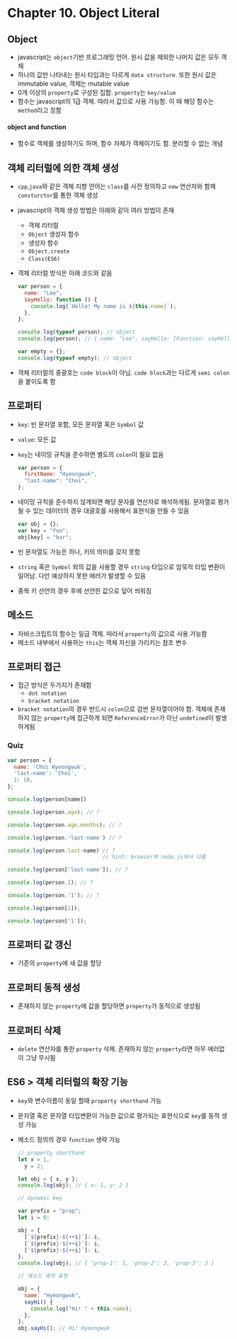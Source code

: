 # Chapter 10. Object Literal

## Object

- javascript는 `object`기반 프로그래밍 언어. 원시 값을 제외한 나머지 값은 모두 객체
- 하나의 값만 나타내는 원시 타입과는 다르게 `data structure`. 또한 원시 값은 immutable value, 객체는 mutable value
- 0개 이상의 `property`로 구성된 집합. `property`는 `key/value`
- 함수는 javascript의 1급 객체. 따라서 값으로 사용 가능함. 이 때 해당 함수는 `method`라고 칭함

#### object and function

- 함수로 객체를 생성하기도 하며, 함수 자체가 객체이기도 함. 분리할 수 없는 개념

## 객체 리터럴에 의한 객체 생성

- `cpp`,`java`와 같은 객체 지향 언어는 `class`를 사전 정의하고 `new` 연산자와 함께 `consturctor`를 통한 객체 생성
- javascript의 객체 생성 방법은 아래와 같이 여러 방법이 존재
  - 객체 리터럴
  - `Object` 생성자 함수
  - 생성자 함수
  - `Object.create`
  - `Class(ES6)`
- 객체 리터럴 방식은 아래 코드와 같음

  ```js
  var person = {
    name: "Lee",
    sayHello: function () {
      console.log(`Hello! My name is ${this.name}`);
    },
  };

  console.log(typeof person); // object
  console.log(person); // { name: "Lee", sayHello: [Function: sayHello]}

  var empty = {};
  console.log(typeof empty); // object
  ```

- 객체 리터럴의 중괄호는 `code block`이 아님. `code block`과는 다르게 `semi colon`을 붙이도록 함

## 프로퍼티

- `key`: 빈 문자열 포함, 모든 문자열 혹은 `Symbol` 값
- `value`: 모든 값
- `key`는 네이밍 규칙을 준수하면 별도의 `colon`이 필요 없음

  ```js
  var person = {
    firstName: "Hyeongwuk",
    "last-name": "Choi",
  };
  ```

- 네이밍 규칙을 준수하지 않게되면 해당 문자를 연산자로 해석하게됨. 문자열로 평가 될 수 있는 데이터의 경우 대괄호를 사용해서 표현식을 만들 수 있음
  ```js
  var obj = {};
  var key = "foo";
  obj[key] = "bar";
  ```
- 빈 문자열도 가능은 하나, 키의 의미를 갖지 못함
- `string` 혹은 `Symbol` 외의 값을 사용할 경우 `string` 타입으로 암묵적 타입 변환이 일어남. 다만 예상하지 못한 에러가 발생할 수 있음
- 중복 키 선언의 경우 후에 선언한 값으로 덮어 씌워짐

## 메소드

- 자바스크립트의 함수는 일급 객체. 따라서 `property`의 값으로 사용 가능함
- 메소드 내부에서 사용하는 `this`는 객체 자신을 가리키는 참조 변수

## 프로퍼티 접근

- 접근 방식은 두가지가 존재함
  - `dot notation`
  - `bracket notation`
- `bracket notation`의 경우 반드시 `colon`으로 감싼 문자열이어야 함. 객체에 존재하지 않는 `property`에 접근하게 되면 `ReferenceError`가 아닌 `undefined`이 발생하게됨

### Quiz

```js
var person = {
  name: 'Choi Hyeongwuk',
  'last-name': 'Choi',
  1: 10,
};

console.log(person[name])

console.log(person.age); // ?

console.log(person.age.months); // ?

console.log(person.'last-name') // ?

console.log(person.last-name) // ?
                              // hint: browser와 node.js에서 다름

console.log(person['last-name']); // ?

console.log(person.1); // ?

console.log(person.'1'); // ?

console.log(person[1]);

console.log(person['1']);

```

## 프로퍼티 값 갱신

- 기존의 `property`에 새 값을 할당

## 프로퍼티 동적 생성

- 존재하지 않는 `property`에 값을 할당하면 `property`가 동적으로 생성됨

## 프로퍼티 삭제

- `delete` 연산자를 통한 `property` 삭제. 존재하지 않는 `property`라면 아무 에러없이 그냥 무시됨

## ES6 \> 객체 리터럴의 확장 기능

- `key`와 변수이름이 동일 할때 `property shorthand` 가능
- 문자열 혹은 문자열 타입변환이 가능한 값으로 평가되는 표현식으로 `key`를 동적 생성 가능
- 메소드 정의의 경우 `function` 생략 가능

  ```js
  // property shorthand
  let x = 1,
    y = 2;

  let obj = { x, y };
  console.log(obj); // { x: 1, y: 2 }

  // dynamic key

  var prefix = "prop";
  let i = 0;

  obj = {
    [`${prefix}-${++i}`]: i,
    [`${prefix}-${++i}`]: i,
    [`${prefix}-${++i}`]: i,
  };
  console.log(obj); // { 'prop-1': 1, 'prop-2': 2, 'prop-3': 3 }

  // 메소드 축약 표현

  obj = {
    name: "Hyeongwuk",
    sayHi() {
      console.log("Hi! " + this.name);
    },
  };
  obj.sayHi(); // Hi! Hyeongwuk
  ```
